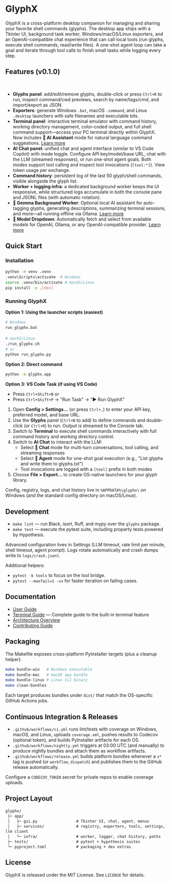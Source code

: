 # GlyphX

GlyphX is a cross-platform desktop companion for managing and sharing your favorite shell commands (glyphs). The desktop app ships with a Tkinter UI, background task worker, Windows/macOS/Linux exporters, and an OpenAI-compatible chat experience that can call local tools (run glyphs, execute shell commands, read/write files). A one-shot agent loop can take a goal and iterate through tool calls to finish small tasks while logging every step.

## Features (v0.1.0)

![Main Window](docs/screenshots/main-window.png)

- **Glyphs panel**: add/edit/remove glyphs, double-click or press `Ctrl+R` to run, inspect command/cwd previews, search by name/tags/cmd, and import/export as JSON.
- **Exporters**: generate Windows `.bat`, macOS `.command`, and Linux `.desktop` launchers with safe filenames and executable bits.
- **Terminal panel**: interactive terminal emulator with command history, working directory management, color-coded output, and full shell command support—access your PC terminal directly within GlyphX. Now includes **🤖 AI Assistant** mode for natural language command suggestions. [Learn more](docs/TERMINAL_AI_GUIDE.md)
- **AI Chat panel**: unified chat and agent interface (similar to VS Code Copilot) with mode toggle. Configure API key/model/base URL, chat with the LLM (streamed responses), or run one-shot agent goals. Both modes support tool calling and inspect tool invocations (`[tool:*]`). View token usage per exchange.
- **Command history**: persistent log of the last 50 glyph/shell commands, visible alongside the glyph list.
- **Worker + logging infra**: a dedicated background worker keeps the UI responsive, while structured logs accumulate in both the console pane and JSONL files (with automatic rotation).
- **🤖 Gemma Background Worker**: Optional local AI assistant for auto-tagging glyphs, generating descriptions, summarizing terminal sessions, and more—all running offline via Ollama. [Learn more](docs/GEMMA_GUIDE.md)
- **🔄 Model Dropdown**: Automatically fetch and select from available models for OpenAI, Ollama, or any OpenAI-compatible provider. [Learn more](docs/MODEL_DROPDOWN_GUIDE.md)

## Quick Start

### Installation
```bash
python -m venv .venv
.venv\Scripts\activate  # Windows
source .venv/bin/activate # macOS/Linux
pip install -e .[dev]
```

### Running GlyphX

**Option 1: Using the launcher scripts (easiest)**
```bash
# Windows
run_glyphx.bat

# macOS/Linux
./run_glyphx.sh
# or
python run_glyphx.py
```

**Option 2: Direct command**
```bash
python -m glyphx.app
```

**Option 3: VS Code Task (if using VS Code)**
- Press `Ctrl+Shift+B` or
- Press `Ctrl+Shift+P` → "Run Task" → "▶️ Run GlyphX"

1. Open **Config > Settings...** (or press `Ctrl+,`) to enter your API key, preferred model, and base URL.
2. Use the **Glyphs** panel (`Ctrl+N` to add) to define commands and double-click (or `Ctrl+R`) to run. Output is streamed to the Console tab.
3. Switch to **Terminal** to execute shell commands interactively with full command history and working directory control.
4. Switch to **AI Chat** to interact with the LLM:
   - Select **💬 Chat** mode for multi-turn conversations, tool calling, and streaming responses
   - Select **🤖 Agent** mode for one-shot goal execution (e.g., "List glyphs and write them to glyphs.txt")
   - Tool invocations are logged with a `[tool]` prefix in both modes
5. Choose **File > Export...** to create OS-native launchers for your glyph library.

Config, registry, logs, and chat history live in `%APPDATA%\glyphx\` on Windows (and the standard config directory on macOS/Linux).

## Development

- `make lint` — run Black, isort, Ruff, and mypy over the `glyphx` package.
- `make test` — execute the pytest suite, including property tests powered by Hypothesis.

Advanced configuration lives in Settings (LLM timeout, rate limit per minute, shell timeout, agent prompt). Logs rotate automatically and crash dumps write to `logs/crash.jsonl`.

Additional helpers:

- `pytest -k tools` to focus on the tool bridge.
- `pytest --maxfail=1 -vv` for faster iteration on failing cases.

## Documentation

- [User Guide](docs/USER_GUIDE.md)
- [Terminal Guide](docs/TERMINAL_GUIDE.md) — Complete guide to the built-in terminal feature
- [Architecture Overview](docs/ARCHITECTURE.md)
- [Contributing Guide](docs/CONTRIBUTING.md)

## Packaging

The Makefile exposes cross-platform PyInstaller targets (plus a cleanup helper):

```bash
make bundle-win   # Windows executable
make bundle-mac   # macOS app bundle
make bundle-linux # Linux CLI binary
make clean-bundles
```

Each target produces bundles under `dist/` that match the OS-specific GitHub Actions jobs.

## Continuous Integration & Releases

- `.github/workflows/ci.yml` runs lint/tests with coverage on Windows, macOS, and Linux, uploads `coverage.xml`, pushes results to Codecov (optional token), and builds PyInstaller artifacts for each OS.
- `.github/workflows/nightly.yml` triggers at 03:00 UTC (and manually) to produce nightly bundles and attach them as workflow artifacts.
- `.github/workflows/release.yml` builds platform bundles whenever a `v*` tag is pushed (or `workflow_dispatch`) and publishes them to the GitHub release automatically.

Configure a `CODECOV_TOKEN` secret for private repos to enable coverage uploads.

## Project Layout

```
glyphx/
 ├─ app/
 │   ├─ gui.py                 # Tkinter UI, chat, agent, menus
 │   ├─ services/              # registry, exporters, tools, settings, llm client
 │   └─ infra/                 # worker, logger, chat history, paths
 ├─ tests/                     # pytest + hypothesis suites
 └─ pyproject.toml             # packaging + dev extras
```

## License

GlyphX is released under the MIT License. See `LICENSE` for details.